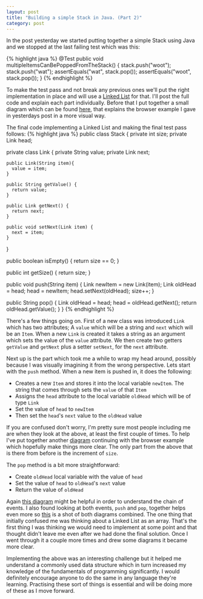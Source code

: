 ```yaml
---
layout: post
title: "Building a simple Stack in Java. (Part 2)"
category: post
---
```


In the post yesterday we started putting together a simple Stack using Java and we stopped at the last failing test which was this:

{% highlight java %}
  @Test
  public void multipleItemsCanBePoppedFromTheStack() {
    stack.push("woot");
    stack.push("wat");
    assertEquals("wat", stack.pop());
    assertEquals("woot", stack.pop());
  }
{% endhighlight %}

To make the test pass and not break any previous ones we'll put the right implementation in place and will use a [Linked List](https://en.wikipedia.org/wiki/Linked_list) for that. I'll post the full code and explain each part individually. Before that I put together a small diagram which can be found [here](http://cl.ly/image/0p0U0N3r1N2f), that explains the browser example I gave in yesterdays post in a more visual way.

The final code implementing a Linked List and making the final test pass follows:
{% highlight java %}
public class Stack {
  private int size;
  private Link head;

  private class Link {
    private String value;
    private Link next;

    public Link(String item){
      value = item;
    }

    public String getValue() {
      return value;
    }

    public Link getNext() {
      return next;
    }

    public void setNext(Link item) {
      next = item;
    }
  }

  public boolean isEmpty() {
    return size == 0;
  }

  public int getSize() {
    return size;
  }

  public void push(String item) {
    Link newItem = new Link(item);
    Link oldHead = head;
    head = newItem;
    head.setNext(oldHead);
    size++;
  }

  public String pop() {
    Link oldHead = head;
    head = oldHead.getNext();
    return oldHead.getValue();
  }
}
{% endhighlight %}

There's a few things going on. First of a new class was introduced `Link` which has two attributes; A `value` which will be a string and `next` which will be an `Item`. When a new `Link` is created it takes a string as an argument which sets the value of the `value` attribute. We then create two getters `getValue` and `getNext` plus a setter `setNext`, for the `next` attribute.

Next up is the part which took me a while to wrap my head around, possibly because I was visually imagining it from the wrong perspective. Lets start with the `push` method. When a new item is pushed in, it does the following:

- Creates a new `Item` and stores it into the local variable `newItem`. The string that comes through sets the `value` of that `Item`
- Assigns the `head` attribute to the local variable `oldHead` which will be of type `Link`
- Set the value of `head` to `newItem`
- Then set the `head`'s `next` value to the `oldHead` value

If you are confused don't worry, I'm pretty sure most people including me are when they look at the above, at least the first couple of times. To help I've put together another [diagram](http://cl.ly/image/1q3B2W0k1e22) continuing with the browser example which hopefully make things more clear. The only part from the above that is there from before is the increment of `size`.

The `pop` method is a bit more straightforward:

- Create `oldHead` local variable with the value of `head`
- Set the value of `head` to `oldHead`'s `next` value
- Return the value of `oldHead`

Again [this diagram](http://cl.ly/image/2c1r1B300D3f) might be helpful in order to understand the chain of events. I also found looking at both events, `push` and `pop`, together helps even more so [this](http://cl.ly/image/190l091I0r2v) is a shot of both diagrams combined. The one thing that initially confused me was thinking about a Linked List as an array. That's the first thing I was thinking we would need to implement at some point and that thought didn't leave me even after we had done the final solution. Once I went through it a couple more times and drew some diagrams it became more clear.

Implementing the above was an interesting challenge but it helped me understand a commonly used data structure which in turn increased my knowledge of the fundamentals of programming significantly. I would definitely encourage anyone to do the same in any language they're learning. Practising these sort of things is essential and will be doing more of these as I move forward.
